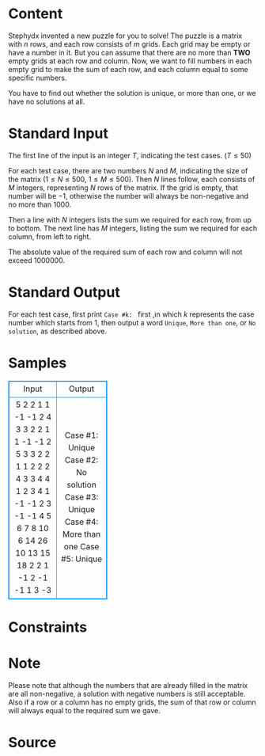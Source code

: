 
# Content

Stephydx invented a new puzzle for you to solve! The puzzle is a matrix with $n$ rows, and each row consists of $m$ grids. Each grid may be empty or have a number in it. But you can assume that there are no more than **TWO** empty grids at each row and column. Now, we want to fill numbers in each empty grid to make the sum of each row, and each column equal to some specific numbers.

You have to find out whether the solution is unique, or more than one, or we have no solutions at all.

# Standard Input

The first line of the input is an integer $T$, indicating the test cases. ($T\leq 50$)

For each test case, there are two numbers $N$ and $M$, indicating the size of the matrix ($1\leq N\leq 500$, $1\leq M\leq 500$). Then $N$ lines follow, each 
consists of $M$ integers, representing $N$ rows of the matrix. If the grid is empty, that number will be $-1$, otherwise the number will always be non-negative and no more than $1000$. 

Then a line with $N$ integers lists the sum we required for each row, from up to bottom. The next line has $M$ integers, listing the sum we required for each column, from left to right.

The absolute value of the required sum of each row and column will not exceed $1000000$.

# Standard Output

For each test case, first print `Case #k: ` first ,in which $k$ represents the case number which starts from $1$, then output a word `Unique`, `More than one`, or `No solution`, as described above.

# Samples

<style>
        table,table tr th, table tr td { border:1px solid #0094ff; }
        table { width: 200px; min-height: 25px; line-height: 25px; text-align: center; border-collapse: collapse;}   
    </style>
<table>
	<tr>
		<td>Input</td>
		<td>Output</td>
	</tr>
<tr><td>5
2 2
1 1
-1 -1
2 4
3 3
2 2
1 1
-1 -1
2 5
3 3
2 2
1 1
2 2
2 4
3 3
4 4
1 2 3 4 
1 -1 -1 2
3 -1 -1 4
5 6 7 8
10 6 14 26
10 13 15 18
2 2
1 -1
2 -1
-1 1
3 -3</td><td>Case #1: Unique
Case #2: No solution
Case #3: Unique
Case #4: More than one
Case #5: Unique</td></tr></table>


# Constraints



# Note

Please note that although the numbers that are already filled in the matrix are all non-negative, a solution with negative numbers is still acceptable. Also if a row or a column has no empty grids, the sum of that row or column will always equal to the required sum we gave.

# Source


